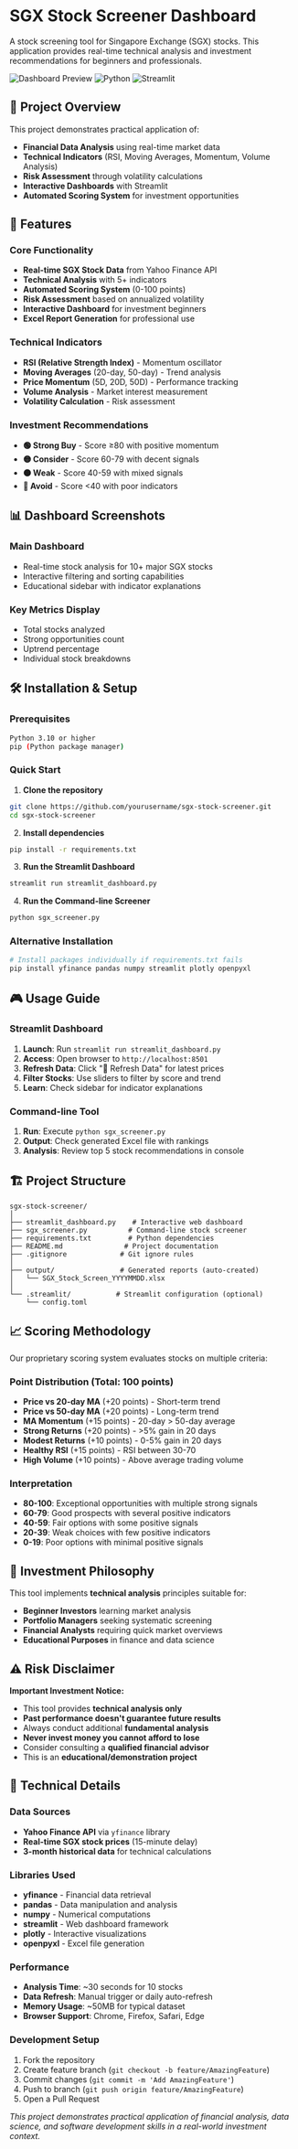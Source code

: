 # SGX Stock Screener Dashboard

A stock screening tool for Singapore Exchange (SGX) stocks. This application provides real-time technical analysis and investment recommendations for beginners and professionals.

![Dashboard Preview](https://img.shields.io/badge/Status-Active-brightgreen) ![Python](https://img.shields.io/badge/Python-3.10+-blue) ![Streamlit](https://img.shields.io/badge/Streamlit-Latest-red)

## 🎯 Project Overview

This project demonstrates practical application of:
- **Financial Data Analysis** using real-time market data
- **Technical Indicators** (RSI, Moving Averages, Momentum, Volume Analysis)
- **Risk Assessment** through volatility calculations
- **Interactive Dashboards** with Streamlit
- **Automated Scoring System** for investment opportunities

## 🚀 Features

### Core Functionality
- **Real-time SGX Stock Data** from Yahoo Finance API
- **Technical Analysis** with 5+ indicators
- **Automated Scoring System** (0-100 points)
- **Risk Assessment** based on annualized volatility
- **Interactive Dashboard** for investment beginners
- **Excel Report Generation** for professional use

### Technical Indicators
- **RSI (Relative Strength Index)** - Momentum oscillator
- **Moving Averages** (20-day, 50-day) - Trend analysis
- **Price Momentum** (5D, 20D, 50D) - Performance tracking
- **Volume Analysis** - Market interest measurement
- **Volatility Calculation** - Risk assessment

### Investment Recommendations
- **🟢 Strong Buy** - Score ≥80 with positive momentum
- **🟡 Consider** - Score 60-79 with decent signals
- **🟠 Weak** - Score 40-59 with mixed signals
- **🔴 Avoid** - Score <40 with poor indicators

## 📊 Dashboard Screenshots

### Main Dashboard
- Real-time stock analysis for 10+ major SGX stocks
- Interactive filtering and sorting capabilities
- Educational sidebar with indicator explanations

### Key Metrics Display
- Total stocks analyzed
- Strong opportunities count
- Uptrend percentage
- Individual stock breakdowns

## 🛠️ Installation & Setup

### Prerequisites
```bash
Python 3.10 or higher
pip (Python package manager)
```

### Quick Start
1. **Clone the repository**
```bash
git clone https://github.com/yourusername/sgx-stock-screener.git
cd sgx-stock-screener
```

2. **Install dependencies**
```bash
pip install -r requirements.txt
```

3. **Run the Streamlit Dashboard**
```bash
streamlit run streamlit_dashboard.py
```

4. **Run the Command-line Screener**
```bash
python sgx_screener.py
```

### Alternative Installation
```bash
# Install packages individually if requirements.txt fails
pip install yfinance pandas numpy streamlit plotly openpyxl
```

## 🎮 Usage Guide

### Streamlit Dashboard
1. **Launch**: Run `streamlit run streamlit_dashboard.py`
2. **Access**: Open browser to `http://localhost:8501`
3. **Refresh Data**: Click "🔄 Refresh Data" for latest prices
4. **Filter Stocks**: Use sliders to filter by score and trend
5. **Learn**: Check sidebar for indicator explanations

### Command-line Tool
1. **Run**: Execute `python sgx_screener.py`
2. **Output**: Check generated Excel file with rankings
3. **Analysis**: Review top 5 stock recommendations in console

## 🏗️ Project Structure

```
sgx-stock-screener/
│
├── streamlit_dashboard.py    # Interactive web dashboard
├── sgx_screener.py          # Command-line stock screener
├── requirements.txt         # Python dependencies
├── README.md               # Project documentation
├── .gitignore             # Git ignore rules
│
├── output/                # Generated reports (auto-created)
│   └── SGX_Stock_Screen_YYYYMMDD.xlsx
│
└── .streamlit/           # Streamlit configuration (optional)
    └── config.toml
```

## 📈 Scoring Methodology

Our proprietary scoring system evaluates stocks on multiple criteria:

### Point Distribution (Total: 100 points)
- **Price vs 20-day MA** (+20 points) - Short-term trend
- **Price vs 50-day MA** (+20 points) - Long-term trend  
- **MA Momentum** (+15 points) - 20-day > 50-day average
- **Strong Returns** (+20 points) - >5% gain in 20 days
- **Modest Returns** (+10 points) - 0-5% gain in 20 days
- **Healthy RSI** (+15 points) - RSI between 30-70
- **High Volume** (+10 points) - Above average trading volume

### Interpretation
- **80-100**: Exceptional opportunities with multiple strong signals
- **60-79**: Good prospects with several positive indicators
- **40-59**: Fair options with some positive signals
- **20-39**: Weak choices with few positive indicators
- **0-19**: Poor options with minimal positive signals

## 🎯 Investment Philosophy

This tool implements **technical analysis** principles suitable for:
- **Beginner Investors** learning market analysis
- **Portfolio Managers** seeking systematic screening
- **Financial Analysts** requiring quick market overviews
- **Educational Purposes** in finance and data science

## ⚠️ Risk Disclaimer

**Important Investment Notice:**
- This tool provides **technical analysis only**
- **Past performance doesn't guarantee future results**
- Always conduct additional **fundamental analysis**
- **Never invest money you cannot afford to lose**
- Consider consulting a **qualified financial advisor**
- This is an **educational/demonstration project**

## 🔧 Technical Details

### Data Sources
- **Yahoo Finance API** via `yfinance` library
- **Real-time SGX stock prices** (15-minute delay)
- **3-month historical data** for technical calculations

### Libraries Used
- **yfinance** - Financial data retrieval
- **pandas** - Data manipulation and analysis
- **numpy** - Numerical computations
- **streamlit** - Web dashboard framework
- **plotly** - Interactive visualizations
- **openpyxl** - Excel file generation

### Performance
- **Analysis Time**: ~30 seconds for 10 stocks
- **Data Refresh**: Manual trigger or daily auto-refresh
- **Memory Usage**: ~50MB for typical dataset
- **Browser Support**: Chrome, Firefox, Safari, Edge

### Development Setup
1. Fork the repository
2. Create feature branch (`git checkout -b feature/AmazingFeature`)
3. Commit changes (`git commit -m 'Add AmazingFeature'`)
4. Push to branch (`git push origin feature/AmazingFeature`)
5. Open a Pull Request

*This project demonstrates practical application of financial analysis, data science, and software development skills in a real-world investment context.*
